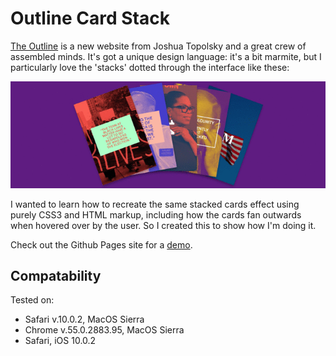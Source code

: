 # Outline Card Stack

[The Outline](//www.theoutline.com) is a new website from Joshua Topolsky and a great crew of assembled minds. It's got a unique design language: it's a bit marmite, but I particularly love the 'stacks' dotted through the interface like these:

![A screenshot of the stacks on the Outline](https://github.com/johnpeart/outline-card-stack/blob/master/assets/stack-screen.gif)

I wanted to learn how to recreate the same stacked cards effect using purely CSS3 and HTML markup, including how the cards fan outwards when hovered over by the user. So I created this to show how I'm doing it.

Check out the Github Pages site for a [demo](http://johnpeart.org/outline-card-stack/).

## Compatability

Tested on:

- Safari v.10.0.2, MacOS Sierra
- Chrome v.55.0.2883.95, MacOS Sierra
- Safari, iOS 10.0.2